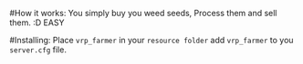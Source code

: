 #How it works:
You simply buy you weed seeds, Process them and sell them. :D EASY

#Installing:
Place ``vrp_farmer`` in your ``resource folder``
add ``vrp_farmer`` to you ``server.cfg`` file.